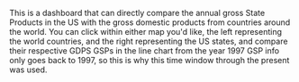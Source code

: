 This is a dashboard that can directly compare the annual gross State Products in the US with the gross domestic products from countries around the world.
You can click within either map you'd like, the left representing the world countries, and the right representing the US states, and compare their respective GDPS  GSPs in the line chart from the year 1997
GSP info only goes back to 1997, so this is why this time window through the present was used. 
